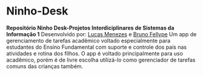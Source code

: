# Ninho-Desk
**Repositório Ninho Desk-Projetos Interdiciplinares de Sistemas da Informação 1**
Desenvolvido por: [Lucas Menezes]([url](https://github.com/lucasmenezes255)) e [Bruno Fellype]([url](https://github.com/BrunoFellype))
Um app de gerenciamento de tarefas acadêmico voltado especialmente para estudantes do Ensino Fundamental com suporte e controle dos pais nas atividades e rotina dos filhos. O app é voltado principalmente para uso acadêmico, porém é de livre escolha utilizá-lo como gerenciador de tarefas comuns das crianças também.
